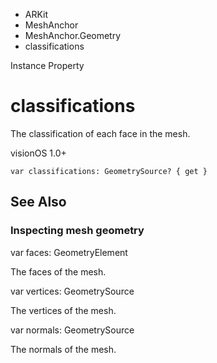 

- ARKit
- MeshAnchor
- MeshAnchor.Geometry
-  classifications 

Instance Property

# classifications

The classification of each face in the mesh.

visionOS 1.0+

``` source
var classifications: GeometrySource? { get }
```

## See Also

### Inspecting mesh geometry

var faces: GeometryElement

The faces of the mesh.

var vertices: GeometrySource

The vertices of the mesh.

var normals: GeometrySource

The normals of the mesh.

